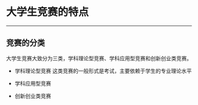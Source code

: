 # 大学生竞赛的特点

---

## 竞赛的分类 

大学生竞赛大致分为三类，学科理论型竞赛、学科应用型竞赛和创新创业类竞赛。

* 学科理论型竞赛
    这类竞赛的一般形式是考试，主要依赖于学生的专业理论水平

* 学科应用型竞赛

* 创新创业类竞赛




